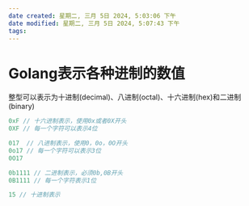 ```yaml
---
date created: 星期二, 三月 5日 2024, 5:03:06 下午
date modified: 星期二, 三月 5日 2024, 5:07:43 下午
tags: 
---
```


# Golang表示各种进制的数值

整型可以表示为十进制(decimal)、八进制(octal)、十六进制(hex)和二进制(binary)

```go
0xF // 十六进制表示，使用0x或者0X开头
0XF // 每一个字符可以表示4位

017  // 八进制表示，使用0，0o，0O开头
0o17 // 每一个字符可以表示3位
0O17

0b1111 // 二进制表示，必须0b,0B开头
0B1111 // 每一个字符表示1位

15 // 十进制表示
```